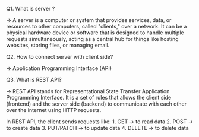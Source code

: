 Q1. What is server ?

=> A server is a computer or system that provides services, data, or resources to other computers, called "clients," over a network. It can be a physical hardware device or software that is designed to handle multiple requests simultaneously, acting as a central hub for things like hosting websites, storing files, or managing email. 

Q2. How to connect server with client side?

-> Application Programming Interface (API)


Q3. What is REST API?

-> REST API stands for Representational State Transfer Application Programming Interface. It is a set of rules that allows the client side (frontend) and the server side (backend) to communicate with each other over the internet using HTTP requests.


In REST API, the client sends requests like:
        1. GET → to read data
        2. POST → to create data
        3. PUT/PATCH → to update data
        4. DELETE → to delete data